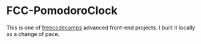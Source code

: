 # FCC-PomodoroClock
This is one of [freecodecamps](https://www.freecodecamp.com/challenges/build-a-pomodoro-clock) advanced front-end projects. 
I built it locally as a change of pace.
